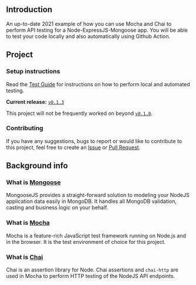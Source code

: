 ## Introduction

An up-to-date 2021 example of how you can use Mocha and Chai to perform API testing for a Node-ExpressJS-Mongoose app. You will be able to test your code locally and also automatically using Github Action. 

## Project

### Setup instructions

Read the [Test Guide](TEST_GUIDE.md) for instructions on how to perform local and automated testing.


**Current release:** [`v0.1.3`](https://github.com/DigiPie/mocha-chai-mongoose/releases)

This project will not be frequently worked on beyond [`v0.1.0`](https://github.com/DigiPie/mocha-chai-mongoose/releases).

### Contributing

If you have any suggestions, bugs to report or would like to contribute to this project, feel free to create an [Issue](https://github.com/DigiPie/mocha-chai-mongoose/issues) or [Pull Request](https://github.com/DigiPie/mocha-chai-mongoose/pulls).

## Background info

### What is [Mongoose](https://mongoosejs.com/)

MongooseJS provides a straight-forward solution to modeling your NodeJS application data easily in MongoDB. It handles all MongoDB validation, casting and business logic on your behalf.

### What is [Mocha](https://mochajs.org/)

Mocha is a feature-rich JavaScript test framework running on Node.js and in the browser. It is the test environment of choice for this project.

### What is [Chai](https://www.chaijs.com/)

Chai is an assertion library for Node. Chai assertions and `chai-http` are used in Mocha to perform HTTP testing of the NodeJS API endpoints.
